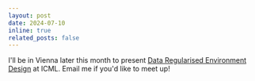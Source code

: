 ```yaml
---
layout: post
date: 2024-07-10
inline: true
related_posts: false
---
```


I'll be in Vienna later this month to present [Data Regularised Environment Design](https://arxiv.org/abs/2402.03479) at ICML. Email me if you'd like to meet up!
